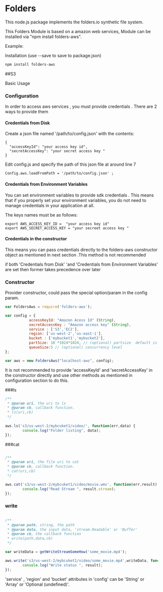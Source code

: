 Folders
=============

This node.js package implements the folders.io synthetic file system.

This Folders Module is based on a amazon web services,
Module can be installed via "npm install folders-aws".

Example:

Installation (use --save to save to package.json)

```sh
npm install folders-aws
```
##S3

Basic Usage
### Configuration
In order to access aws services , you must provide credentials . There are 2 ways to provide them 

#### Credentials from Disk
Create  a json file named '/path/to/config.json' with the contents:

```
{ 
  "accessKeyId": "your access key id", 
  "secretAccessKey": "your secret access key "
}

```
Edit config.js and specify the path of this json file at around line 7

```
Config.aws.loadFromPath = '/path/to/config.json' ;
```
#### Credentials from Environment Variables
You can set environment variables to provide sdk credentials . 
This means that if you properly set your environment variables, 
you do not need to manage credentials in your application at all.

The keys names must be as follows:

```
export AWS_ACCESS_KEY_ID =  "your access key id" 
export AWS_SECRET_ACCESS_KEY = "your secreet access key "
```

#### Credentials in the constructor
This means you can pass credentials directly to the folders-aws constructor object as mentioned in next section .This method is not recommended 

if both 'Credentials from Disk' 'and 'Credentials from Environment Variables' are set then former takes precedence over later 

### Constructor

Provider constructor, could pass the special option/param in the config param.

```js
var FoldersAws = require('folders-aws');

var config = {
           accessKeyId: "Amazon Acess Id" (String),
           secretAccessKey : "Amazon access key" (String),
		   service : ['S3','EC2'],
		   region: ['us-west-2','us-east-1'],
		   bucket : ['mybucket1','mybucket2'],
		   partSize: 10 *1024*1024, // (optional) partsize  default is 5 MB 
 		   queueSize:5 // (optional) concurrency level
};

var aws = new FoldersAws("localhost-aws", config);
```
It is not recommended to provide 'accessKeyId' and 'secretAccessKey' in the constructor directly and use other methods as mentioned
in configuration section to do this.

###ls

```js
/**
 * @param uri, the uri to ls
 * @param cb, callback function. 
 * ls(uri,cb)
 */
 
aws.ls('s3/us-west-2/mybcuket1/video/', function(err,data) {
        console.log("Folder listing", data);
});
```


###cat


```js

/**
 * @param uri, the file uri to cat 
 * @param cb, callback function.
 * cat(uri,cb) 
 */

aws.cat('s3/us-west-2/mybcuket1/video/movie.wmv', function(err,result) {
        console.log("Read Stream ", result.stream);
});
```

### write

```js

/**
 * @param path, string, the path 
 * @param data, the input data, 'stream.Readable' or 'Buffer'
 * @param cb, the callback function
 * write(path,data,cb)
 */

var writeData = getWriteStreamSomeHow('some_movie.mp4');

aws.write('s3/us-west-2/mybcuket1/video/some_movie.mp4',writeData, function(err,result) {
        console.log("Write status ", result);
});
```


'service' , 'region' and 'bucket' attributes  in 'config' can be 'String' or 'Array' or 'Optional (undefined)'. 
